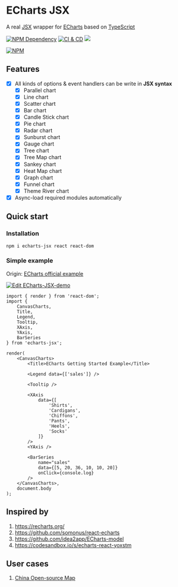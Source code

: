 # ECharts JSX

A real [JSX][1] wrapper for [ECharts][2] based on [TypeScript][3]

[![NPM Dependency](https://img.shields.io/librariesio/github/idea2app/ECharts-JSX.svg)][4]
[![CI & CD](https://github.com/idea2app/ECharts-JSX/actions/workflows/main.yml/badge.svg)][5]
[![](https://raw.githubusercontent.com/sindresorhus/awesome/main/media/mentioned-badge.svg)][6]

[![NPM](https://nodei.co/npm/echarts-jsx.png?downloads=true&downloadRank=true&stars=true)][7]

## Features

-   [x] All kinds of options & event handlers can be write in **JSX syntax**
    -   [x] Parallel chart
    -   [x] Line chart
    -   [x] Scatter chart
    -   [x] Bar chart
    -   [x] Candle Stick chart
    -   [x] Pie chart
    -   [x] Radar chart
    -   [x] Sunburst chart
    -   [x] Gauge chart
    -   [x] Tree chart
    -   [x] Tree Map chart
    -   [x] Sankey chart
    -   [x] Heat Map chart
    -   [x] Graph chart
    -   [x] Funnel chart
    -   [x] Theme River chart
-   [x] Async-load required modules automatically

## Quick start

### Installation

```shell
npm i echarts-jsx react react-dom
```

### Simple example

Origin: [ECharts official example][8]

[![Edit ECharts-JSX-demo](https://codesandbox.io/static/img/play-codesandbox.svg)][9]

```tsx
import { render } from 'react-dom';
import {
    CanvasCharts,
    Title,
    Legend,
    Tooltip,
    XAxis,
    YAxis,
    BarSeries
} from 'echarts-jsx';

render(
    <CanvasCharts>
        <Title>ECharts Getting Started Example</Title>

        <Legend data={['sales']} />

        <Tooltip />

        <XAxis
            data={[
                'Shirts',
                'Cardigans',
                'Chiffons',
                'Pants',
                'Heels',
                'Socks'
            ]}
        />
        <YAxis />

        <BarSeries
            name="sales"
            data={[5, 20, 36, 10, 10, 20]}
            onClick={console.log}
        />
    </CanvasCharts>,
    document.body
);
```

## Inspired by

1. https://recharts.org/
2. https://github.com/somonus/react-echarts
3. https://github.com/idea2app/ECharts-model
4. https://codesandbox.io/s/echarts-react-yoxstm

## User cases

1. [China Open-source Map](https://kaiyuanshe.cn/organization/)

[1]: https://facebook.github.io/jsx/
[2]: https://echarts.apache.org/
[3]: https://www.typescriptlang.org/
[4]: https://libraries.io/npm/echarts-jsx
[5]: https://github.com/idea2app/ECharts-JSX/actions/workflows/main.yml
[6]: https://github.com/ecomfe/awesome-echarts
[7]: https://nodei.co/npm/echarts-jsx/
[8]: https://echarts.apache.org/handbook/en/get-started/
[9]: https://codesandbox.io/s/echarts-jsx-demo-bouwsf?autoresize=1&fontsize=14&module=%2Fsrc%2FBar.tsx&theme=dark
